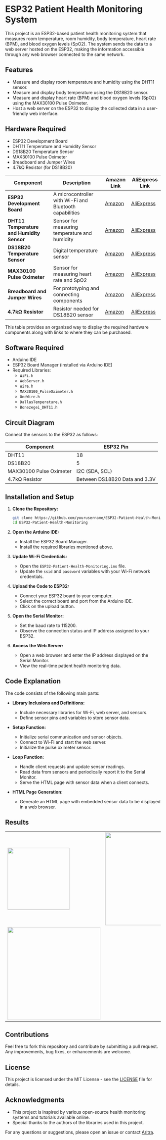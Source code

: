 # ESP32 Patient Health Monitoring System

This project is an ESP32-based patient health monitoring system that measures room temperature, room humidity, body temperature, heart rate (BPM), and blood oxygen levels (SpO2). The system sends the data to a web server hosted on the ESP32, making the information accessible through any web browser connected to the same network.

## Features
- Measure and display room temperature and humidity using the DHT11 sensor.
- Measure and display body temperature using the DS18B20 sensor.
- Measure and display heart rate (BPM) and blood oxygen levels (SpO2) using the MAX30100 Pulse Oximeter.
- Host a web server on the ESP32 to display the collected data in a user-friendly web interface.

## Hardware Required
- ESP32 Development Board
- DHT11 Temperature and Humidity Sensor
- DS18B20 Temperature Sensor
- MAX30100 Pulse Oximeter
- Breadboard and Jumper Wires
- 4.7kΩ Resistor (for DS18B20)


| Component                | Description                                      | Amazon Link                                               | AliExpress Link                                          |
|--------------------------|--------------------------------------------------|-----------------------------------------------------------|----------------------------------------------------------|
| **ESP32 Development Board** | A microcontroller with Wi-Fi and Bluetooth capabilities | [Amazon](https://www.amazon.com/s?k=ESP32+Development+Board) | [AliExpress](https://www.aliexpress.com/wholesale?SearchText=ESP32+Development+Board) |
| **DHT11 Temperature and Humidity Sensor** | Sensor for measuring temperature and humidity | [Amazon](https://www.amazon.com/s?k=DHT11+Temperature+and+Humidity+Sensor) | [AliExpress](https://www.aliexpress.com/wholesale?SearchText=DHT11+Temperature+and+Humidity+Sensor) |
| **DS18B20 Temperature Sensor** | Digital temperature sensor | [Amazon](https://www.amazon.com/s?k=DS18B20+Temperature+Sensor) | [AliExpress](https://www.aliexpress.com/wholesale?SearchText=DS18B20+Temperature+Sensor) |
| **MAX30100 Pulse Oximeter** | Sensor for measuring heart rate and SpO2 | [Amazon](https://www.amazon.com/s?k=MAX30100+Pulse+Oximeter) | [AliExpress](https://www.aliexpress.com/wholesale?SearchText=MAX30100+Pulse+Oximeter) |
| **Breadboard and Jumper Wires** | For prototyping and connecting components | [Amazon](https://www.amazon.com/s?k=Breadboard+and+Jumper+Wires) | [AliExpress](https://www.aliexpress.com/wholesale?SearchText=Breadboard+and+Jumper+Wires) |
| **4.7kΩ Resistor**       | Resistor needed for DS18B20 sensor | [Amazon](https://www.amazon.com/s?k=4.7kΩ+Resistor) | [AliExpress](https://www.aliexpress.com/wholesale?SearchText=4.7kΩ+Resistor) |

This table provides an organized way to display the required hardware components along with links to where they can be purchased.

## Software Required
- Arduino IDE
- ESP32 Board Manager (installed via Arduino IDE)
- Required Libraries:
  - `WiFi.h`
  - `WebServer.h`
  - `Wire.h`
  - `MAX30100_PulseOximeter.h`
  - `OneWire.h`
  - `DallasTemperature.h`
  - `Bonezegei_DHT11.h`

## Circuit Diagram
Connect the sensors to the ESP32 as follows:

| Component            | ESP32 Pin      |
|----------------------|----------------|
| DHT11                | 18             |
| DS18B20              | 5              |
| MAX30100 Pulse Oximeter | I2C (SDA, SCL)|
| 4.7kΩ Resistor       | Between DS18B20 Data and 3.3V |

## Installation and Setup

1. **Clone the Repository:**
   ```sh
   git clone https://github.com/yourusername/ESP32-Patient-Health-Monitoring.git
   cd ESP32-Patient-Health-Monitoring
   ```

2. **Open the Arduino IDE:**
   - Install the ESP32 Board Manager.
   - Install the required libraries mentioned above.

3. **Update Wi-Fi Credentials:**
   - Open the `ESP32-Patient-Health-Monitoring.ino` file.
   - Update the `ssid` and `password` variables with your Wi-Fi network credentials.

4. **Upload the Code to ESP32:**
   - Connect your ESP32 board to your computer.
   - Select the correct board and port from the Arduino IDE.
   - Click on the upload button.

5. **Open the Serial Monitor:**
   - Set the baud rate to 115200.
   - Observe the connection status and IP address assigned to your ESP32.

6. **Access the Web Server:**
   - Open a web browser and enter the IP address displayed on the Serial Monitor.
   - View the real-time patient health monitoring data.

## Code Explanation

The code consists of the following main parts:

- **Library Inclusions and Definitions:**
  - Include necessary libraries for Wi-Fi, web server, and sensors.
  - Define sensor pins and variables to store sensor data.

- **Setup Function:**
  - Initialize serial communication and sensor objects.
  - Connect to Wi-Fi and start the web server.
  - Initialize the pulse oximeter sensor.

- **Loop Function:**
  - Handle client requests and update sensor readings.
  - Read data from sensors and periodically report it to the Serial Monitor.
  - Serve the HTML page with sensor data when a client connects.

- **HTML Page Generation:**
  - Generate an HTML page with embedded sensor data to be displayed in a web browser.
 



## Results

| | |
|--------------------------|--------------------------|
| <img src="https://github.com/user-attachments/assets/1b4ed722-50cd-4f80-826d-e840199dad8b" width="200"> | <img src="https://github.com/user-attachments/assets/6a29e3c7-420b-45a2-9299-045a0f804801" width="300"> |
| <img src="https://github.com/user-attachments/assets/cf5d8a5e-5b88-450e-868a-dd6e73887ad8" width="300"> |


## Contributions

Feel free to fork this repository and contribute by submitting a pull request. Any improvements, bug fixes, or enhancements are welcome.

## License

This project is licensed under the MIT License - see the [LICENSE](LICENSE) file for details.

## Acknowledgments

- This project is inspired by various open-source health monitoring systems and tutorials available online.
- Special thanks to the authors of the libraries used in this project.


For any questions or suggestions, please open an issue or contact [Aritra](https://github.com/TheCleverIdiott).

